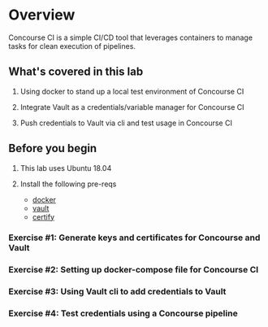 # Overview

Concourse CI is a simple CI/CD tool that leverages containers to manage tasks for clean execution of pipelines. 

## What's covered in this lab

1. Using docker to stand up a local test environment of Concourse CI

2. Integrate Vault as a credentials/variable manager for Concourse CI

3. Push credentials to Vault via cli and test usage in Concourse CI

## Before you begin

1. This lab uses Ubuntu 18.04

2. Install the following pre-reqs
    * [docker](https://docs.docker.com/install/linux/docker-ce/ubuntu/)
    * [vault](https://www.vaultproject.io/docs/install/)
    * [certify](https://github.com/square/certstrap)

### Exercise #1: Generate keys and certificates for Concourse and Vault

### Exercise #2: Setting up docker-compose file for Concourse CI

### Exercise #3: Using Vault cli to add credentials to Vault

### Exercise #4: Test credentials using a Concourse pipeline